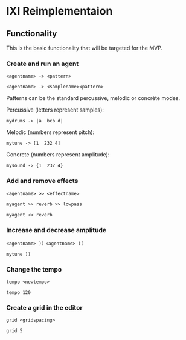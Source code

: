# IXI Reimplementaion

## Functionality

This is the basic functionality that will be targeted for the MVP.

### Create and run an agent

`<agentname> -> <pattern>`

`<agentname> -> <samplename><pattern>`

Patterns can be the standard percussive, melodic or concrète modes.

Percussive (letters represent samples):
```
mydrums -> |a  bcb d|
```
Melodic (numbers represent pitch):
```
mytune -> [1  232 4]
```
Concrete (numbers represent amplitude):
```
mysound -> {1  232 4}
```

### Add and remove effects

`<agentname> >> <effectname>`

```
myagent >> reverb >> lowpass

myagent << reverb
```

### Increase and decrease amplitude

`<agentname> ))`
`<agentname> ((`

```
mytune ))
```

### Change the tempo

`tempo <newtempo>`

```
tempo 120
```

### Create a grid in the editor

`grid <gridspacing>`

```
grid 5
```
